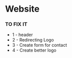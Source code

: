 # Website

### TO FIX IT

- 1 - header
- 2 - Redirecting Logo
- 3 - Create form for contact
- 4 - Create better logo
